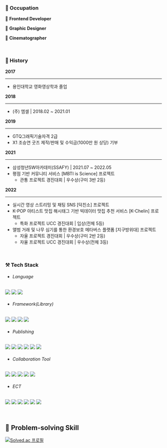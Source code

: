 ### 🐯 Occupation

💛 **Frontend Developer**
 
💜 **Graphic Designer**

💙 **Cinematographer**

<br/>

### 🙊 History

**2017**
- - - 
- 용인대학교 영화영상학과 졸업


**2018**
- - - 
- (주) 엠셀 | 2018.02 ~ 2021.01


**2019**
- - - 
- GTQ그래픽기술자격 2급
- X1 조승연 굿즈 제작/판매 및 수익금(1000만 원 상당) 기부


**2021**
- - - 
- 삼성청년SW아카데미(SSAFY) | 2021.07 ~ 2022.05
- 평점 기반 커뮤니티 서비스 [MBTI is Science] 프로젝트
	- 관통 프로젝트 경진대회 | 우수상(구미 3반 2등)


**2022**
- - -
- 실시간 영상 스트리밍 및 채팅 SNS [덕친소] 프로젝트
- K-POP 아티스트 맛집 해시태그 기반 빅데이터 맛집 추천 서비스 [K-Chelin] 프로젝트
	- 특화 프로젝트 UCC 경진대회 | 입상(전체 5등)
- 앨범 거래 및 나무 심기를 통한 환경보호 메타버스 플랫폼 [지구방위대] 프로젝트
	- 자율 프로젝트 경진대회 | 우수상(구미 2반 2등)
	- 자율 프로젝트 UCC 경진대회 | 우수상(전체 3등)

<br/>

### ⚒ Tech Stack 
- ###### Language
<img src="https://img.shields.io/badge/Python-3776AB?style=flat&logo=Python&logoColor=ffffff"/> <img src="https://img.shields.io/badge/JavaScript-F7DF1E?style=flat&logo=JavaScript&logoColor=ffffff"/> <img src="https://img.shields.io/badge/Java-2F2625?style=flat&logo=CoffeeScript&logoColor=ffffff"/>    

- ###### Framework(Library)
<img src="https://img.shields.io/badge/React-61DAFB?style=flat&logo=React&logoColor=ffffff"/> <img src="https://img.shields.io/badge/Redux-764ABC?style=flat&logo=Redux&logoColor=ffffff"/> <img src="https://img.shields.io/badge/Vue.js-4FC08D?style=flat&logo=Vue.js&logoColor=ffffff"/> <img src="https://img.shields.io/badge/Django-092E20?style=flat&logo=Django&logoColor=ffffff"/>

- ###### Publishing
<img src="https://img.shields.io/badge/HTML5-E34F26?style=flat&logo=HTML5&logoColor=ffffff"/> <img src="https://img.shields.io/badge/CSS3-1572B6?style=flat&logo=CSS3&logoColor=ffffff"/> <img src="https://img.shields.io/badge/Scss-green?style=flat&logo=Sass&logoColor=CC6699"/> <img src="https://img.shields.io/badge/Bootstrap-7952B3?style=flat&logo=Bootstrap&logoColor=ffffff"/> <img src="https://img.shields.io/badge/MUI-007FFF?style=flat&logo=MUI&logoColor=ffffff"/> <img src="https://img.shields.io/badge/Figma-F24E1E?style=flat&logo=Figma&logoColor=ffffff"/>

- ###### Collaboration Tool
<img src="https://img.shields.io/badge/GitHub-181717?style=flat&logo=GitHub&logoColor=ffffff"/>  <img src="https://img.shields.io/badge/GitLab-FC6D26?style=flat&logo=GitLab&logoColor=ffffff"/> <img src="https://img.shields.io/badge/Jira-0052CC?style=flat&logo=JiraSoftware&logoColor=ffffff"/> <img src="https://img.shields.io/badge/Notion-000000?style=flat&logo=Notion&logoColor=ffffff"/> <img src="https://img.shields.io/badge/Postman-FF6C37?style=flat&logo=Postman&logoColor=ffffff"/>

- ###### ECT
<img src="https://img.shields.io/badge/SQL-4479A1?style=flat&logo=MySQL&logoColor=ffffff"/> <img src="https://img.shields.io/badge/Unity-FFFFFF?style=flat&logo=Unity&logoColor=000000"/> <img src="https://img.shields.io/badge/WebGL-990000?style=flat&logo=WebGL&logoColor=ffffff"/>
<img src="https://img.shields.io/badge/AdobePhotoshop-31A8FF?style=flat&logo=AdobePhotoshop&logoColor=ffffff"/> <img src="https://img.shields.io/badge/AdobeIllustrator-FF9A00?style=flat&logo=AdobeIllustrator&logoColor=ffffff"/> <img src="https://img.shields.io/badge/FinalCutXPro-FF0000?style=flat&logo=Shotcut&logoColor=ffffff"/> 

<br/>

## 🐸 Problem-solving Skill
 
[![Solved.ac 프로필](http://mazassumnida.wtf/api/v2/generate_badge?boj=enfnql)](https://solved.ac/enfnql)
